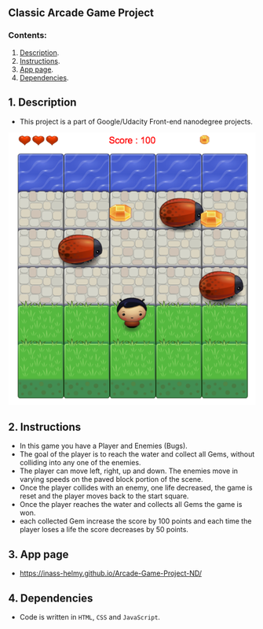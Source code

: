 ## Classic Arcade Game Project

### Contents:
1. [Description](#1-description).
2. [Instructions](#2-instructions).
3. [App page](#3-app-page).
4. [Dependencies](#4-dependencies).

## 1. Description
- This project is a part of Google/Udacity Front-end nanodegree projects.

![snippet](game-snippet.png)

## 2. Instructions
- In this game you have a Player and Enemies (Bugs).
- The goal of the player is to reach the water and collect all Gems, without colliding into any one of the enemies.
- The player can move left, right, up and down. The enemies move in varying speeds on the paved block portion of the scene.
- Once the player collides with an enemy, one life decreased, the game is reset and the player moves back to the start square.
- Once the player reaches the water and collects all Gems the game is won.
- each collected Gem increase the score by 100 points and each time the player loses a life the score decreases by 50 points.

## 3. App page
- https://inass-helmy.github.io/Arcade-Game-Project-ND/

## 4. Dependencies
- Code is written in `HTML`, `CSS` and `JavaScript`.
